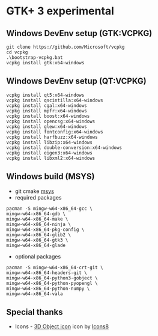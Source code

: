 # GTK+ 3 experimental
## Windows DevEnv setup (GTK:VCPKG)
```
git clone https://github.com/Microsoft/vcpkg
cd vcpkg
.\bootstrap-vcpkg.bat
vcpkg install gtk:x64-windows
```
## Windows DevEnv setup (QT:VCPKG)
```
vcpkg install qt5:x64-windows
vcpkg install qscintilla:x64-windows
vcpkg install cgal:x64-windows
vcpkg install mpfr:x64-windows
vcpkg install boost:x64-windows
vcpkg install opencsg:x64-windows
vcpkg install glew:x64-windows
vcpkg install fontconfig:x64-windows
vcpkg install harfbuzz:x64-windows
vcpkg install libzip:x64-windows
vcpkg install double-conversion:x64-windows
vcpkg install eigen3:x64-windows
vcpkg install libxml2:x64-windows
```
## Windows build (MSYS)
 - git cmake <a target="_blank" href="http://repo.msys2.org/distrib/">msys</a>
 - required packages
```
pacman -S mingw-w64-x86_64-gcc \
mingw-w64-x86_64-gdb \
mingw-w64-x86_64-make \
mingw-w64-x86_64-ninja \
mingw-w64-x86_64-pkg-config \
mingw-w64-x86_64-glib2 \
mingw-w64-x86_64-gtk3 \
mingw-w64-x86_64-glade

```
 - optional packages
``` 
pacman -S mingw-w64-x86_64-crt-git \
mingw-w64-x86_64-headers-git \
mingw-w64-x86_64-python3-gobject \
mingw-w64-x86_64-python-pyopengl \
mingw-w64-x86_64-python-numpy \
mingw-w64-x86_64-vala

```
## Special thanks
 - Icons - <a target="_blank" href="https://icons8.com/icons/set/3d-select">3D Object icon</a> icon by <a target="_blank" href="https://icons8.com">Icons8</a>
